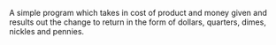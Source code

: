 A simple program which takes in cost of product and money given and results out the change to return in the form of dollars, quarters, dimes, nickles and pennies.
